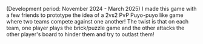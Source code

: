 (Development period: November 2024 - March 2025)
I made this game with a few friends to prototype the idea of a 2vs2 PvP Puyo-puyo like game where two teams compete against one another! 
The twist is that on each team, one player plays the brick/puzzle game and the other attacks the other player's board to hinder them and try to outlast them!
